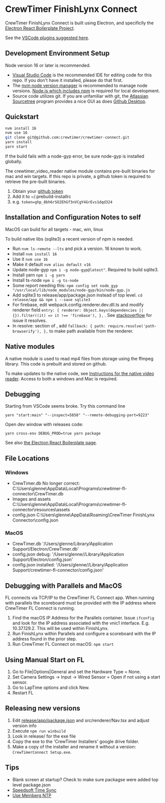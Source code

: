 # CrewTimer FinishLynx Connect

CrewTimer FinishLynx Connect is built using Electron, and specificlly
the [Electron React Boilerplate Project](https://electron-react-boilerplate.js.org/docs/installation/).

See the [VSCode plugins suggested here](https://electron-react-boilerplate.js.org/docs/editor-configuration).

## Development Environment Setup

Node version 16 or later is recommended.

* [Visual Studio Code](https://code.visualstudio.com/) is the recommended IDE for editing code for this repo.  If you don't have it installed, please do that first.
* The [nvm node version manager](https://github.com/nvm-sh/nvm) is recommended to manage node versions.  [Node.js which includes npm](https://nodejs.org/en) is required for local development.
* Source code utilizes git.  If you are unfamiliar with git, the [Atlassian Sourcetree](https://www.sourcetreeapp.com/) program provides a nice GUI as does [Github Desktop](https://desktop.github.com/).

## Quickstart

```bash
nvm install 16
nvm use 16
git clone git@github.com:crewtimer/crewtimer-connect.git
yarn install
yarn start
```

If the build fails with a node-gyp error, be sure node-gyp is installed globally.

The crewtimer_video_reader native module contains pre-built binaries for mac and win targets.  If this repo is private, a github token is required to retrieve the pre-built binaries.

1. Obtain your [github token](https://github.com/prebuild/prebuild?tab=readme-ov-file#create-github-token)
2. Add it to ~/.prebuild-installrc
3. e.g. `token=ghp_8bh6rSO2EhGf3nVCgY4GrEvs1dqd324`

## Installation and Configuration Notes to self

MacOS can build for all targets - mac, win, linux

To build native libs (sqlite3) a recent version of npm is needed.

* Run `nvm ls-remote --lts` and pick a version.  16 known to work.
* Install `nvm install 16`
* Use it `nvm use 16`
* Make it default `nvm alias default v16`
* Update node-gyp `npm i -g node-gyp@latest"`.  Required to build sqlite3.
* Install yarn `npm i -g yarn`
* Install ts-node `npm i -g ts-node`
* Some report needing this: `npm config set node_gyp "/usr/local/lib/node_modules/node-gyp/bin/node-gyp.js`
* Add sqlite3 to release/app/package.json instead of top level. `cd release/app && npm i --save sqlite3`
* For firebase, edit webpack.config.renderer.dev.dll.ts and modify renderer field `entry: {
    renderer: Object.keys(dependencies || {}).filter((it) => it !== 'firebase'),
  },` . See [stackoverflow](https://stackoverflow.com/a/72220505/924369) for issue it resolves.
* In resolve: section of , add ```fallback: {
      path: require.resolve('path-browserify'),
    },``` to make path available from the renderer.

## Native modules

A native module is used to read mp4 files from storage using the ffmpeg library.  This code is prebuilt and stored on github.

To make updates to the native code, see [Instructions for the native video reader](native/ffreader/README.md).  Access to both a windows and Mac is required.

## Debugging

Starting from VSCode seems broke. Try this command line

`yarn "start:main" "--inspect=5858" "--remote-debugging-port=9223"`

Open dev window with releases code:

`yarn cross-env DEBUG_PROD=true yarn package`

See also [the Electron React Boilerplate page](https://electron-react-boilerplate.js.org/docs/packaging).

## File Locations

### Windows

* CrewTimer.db No longer correct: C:\\Users\\glenne\\AppData\\Local\\Programs\\crewtimer-fl-connector\\CrewTimer.db
* Images and assets C:\\Users\\glenne\\AppData\\Local\\Programs\\crewtimer-fl-connector\\resources\assets
* config.json C:\\Users\\glenne\\AppData\Roaming\\CrewTimer FinishLynx Connector\\config.json

### MacOS

* CrewTimer.db '/Users/glenne/Library/Application Support/Electron/CrewTimer.db'
* config.json debug: '/Users/glenne//Library/Application Support/Electron/config.json'
* config.json installed: '/Users/glenne//Library/Application Support/crewtimer-fl-connector/config.json'

## Debugging with Parallels and MacOS

FL connects via TCP/IP to the CrewTimer FL Connect app. When running with parallels the
scoreboard must be provided with the IP address where CrewTimer FL Connect is running.

1. Find the macOS IP Address for the Parallels container. Issue `ifconfig` and look for the IP address associated with the vnic1 interface. E.g. 10.37.129.2. This will be used within FinishLynx.
2. Run FinishLynx within Parallels and configure a scoreboard with the IP address found in the prior step.
3. Run CrewTimer FL Connect on macOS: `npm start`

## Using Manual Start on FL

1. Go to File|Options|General and set the Hardware Type = None.
2. Set Camera Settings -> Input -> Wired Sensor = Open if not using a start sensor.
3. Go to LapTime options and click New.
4. Restart FL

## Releasing new versions

1. Edit [release/app/package.json](release/app/package.json) and src/renderer/Nav.tsx and adjust version info
2. Execute `npm run winbuild`
3. Look in release/ for the exe file
4. Copy the exe to the 'CrewTimer Installers' google drive folder.
5. Make a copy of the installer and rename it without a version: `CrewTimerConnect Setup.exe`.

## Tips

* Blank screen at startup? Check to make sure packagse were added top level package.json
* [Speedsoft Time Sync](https://www.speed-soft.de/software/time_sync/index.php)
* [Use Meinberg NTP](https://www.meinbergglobal.com/english/sw/ntp.htm)
